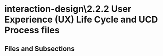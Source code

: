 # interaction-design\2.2.2 User Experience (UX) Life Cycle and UCD Process files

## Files and Subsections

